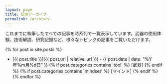 ```yaml
---
layout: page
title: 記事アーカイブ
permalink: /archive/
---
```


これまでに執筆したすべての記事を時系列で一覧表示しています。武器の使用体験、技術解説、研究記録など、様々なトピックの記事をご覧いただけます。

{% for post in site.posts %}
- [{{ post.title }}]({{ post.url | relative_url }}) - {{ post.date | date: "%Y年%m月%d日" }}
  {% if post.categories contains 'tool' %}
  <span class="weapon-tag">[武器]</span>
  {% endif %}
  {% if post.categories contains 'mindset' %}
  <span class="mindset-tag">[マインド]</span>
  {% endif %}
{% endfor %}
